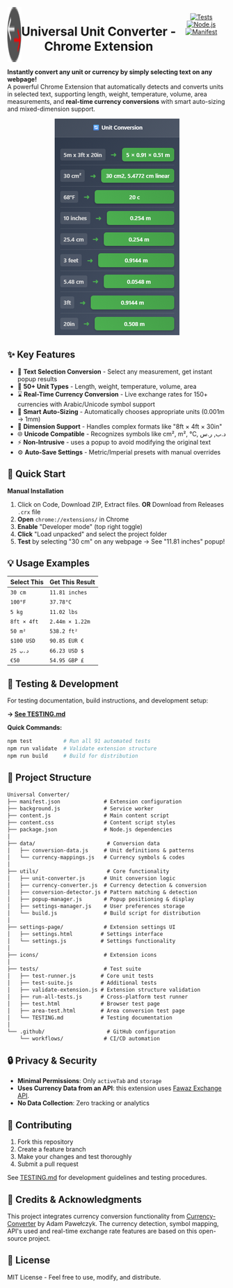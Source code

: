 
<div align="center" style="display: flex;"> 
<img src="icons/icon32.png"><h1 style="text-align: center;">  Universal Unit Converter - Chrome Extension </h1>


[![Tests](https://img.shields.io/badge/tests-91/91_passing-brightgreen)](tests/TESTING.md)
[![Node.js](https://img.shields.io/badge/node.js-24.x-green)](package.json)
[![Manifest](https://img.shields.io/badge/manifest-v3-blue)](manifest.json)
</div>


**Instantly convert any unit or currency by simply selecting text on any webpage!**<br>
A powerful Chrome Extension that automatically detects and converts units in selected text, supporting length, weight, temperature, volume, area measurements, and **real-time currency conversions** with smart auto-sizing and mixed-dimension support.

<div align="center">
<img src="https://raw.githubusercontent.com/TheBeastBHR/Universal-Converter/main/img/popup.png" alt="Extension Usage Demo" />
</div>

## ✨ Key Features

- 🎯 **Text Selection Conversion** - Select any measurement, get instant popup results
- 📏 **50+ Unit Types** - Length, weight, temperature, volume, area
- ⌛ **Real-Time Currency Conversion** - Live exchange rates for 150+ currencies with Arabic/Unicode symbol support
- 🔧 **Smart Auto-Sizing** - Automatically chooses appropriate units (0.001m → 1mm)  
- 📐 **Dimension Support** - Handles complex formats like "8ft × 4ft × 30in"
- 🌐 **Unicode Compatible** - Recognizes symbols like cm², m², °C, د.ب, ر.س
- ⚡ **Non-Intrusive** - uses a popup to avoid modifying the original text
- ⚙️ **Auto-Save Settings** - Metric/Imperial presets with manual overrides

## 🚀 Quick Start


**Manual Installation**
1. Click on Code, Download ZIP, Extract files. **OR** Download from Releases `.crx` file
2. **Open** `chrome://extensions/` in Chrome
3. **Enable** "Developer mode" (top right toggle)
4. **Click** "Load unpacked" and select the project folder
5. **Test** by selecting "30 cm" on any webpage → See "11.81 inches" popup!

## 💡 Usage Examples

| Select This | Get This Result |
|-------------|----------------|
| `30 cm` | `11.81 inches` |
| `100°F` | `37.78°C` |
| `5 kg` | `11.02 lbs` |
| `8ft × 4ft` | `2.44m × 1.22m` |
| `50 m²` | `538.2 ft²` |
| `$100 USD` | `90.85 EUR €` |
| `25 د.ب` | `66.23 USD $` |
| `€50` | `54.95 GBP £` |

## 🧪 Testing & Development

For  testing documentation, build instructions, and development setup:

**→ [See TESTING.md](tests/TESTING.md)**

**Quick Commands:**
```bash
npm test          # Run all 91 automated tests
npm run validate  # Validate extension structure  
npm run build     # Build for distribution
```

## 📁 Project Structure

```
Universal Converter/
├── manifest.json              # Extension configuration
├── background.js              # Service worker
├── content.js                 # Main content script
├── content.css                # Content script styles
├── package.json               # Node.js dependencies
│
├── data/                       # Conversion data
│   ├── conversion-data.js     # Unit definitions & patterns
│   └── currency-mappings.js   # Currency symbols & codes
│
├── utils/                      # Core functionality
│   ├── unit-converter.js      # Unit conversion logic
│   ├── currency-converter.js  # Currency detection & conversion
│   ├── conversion-detector.js # Pattern matching & detection
│   ├── popup-manager.js       # Popup positioning & display
│   ├── settings-manager.js    # User preferences storage
│   └── build.js               # Build script for distribution
│
├── settings-page/             # Extension settings UI
│   ├── settings.html         # Settings interface
│   └── settings.js           # Settings functionality
│
├── icons/                     # Extension icons
│
├── tests/                     # Test suite
│   ├── test-runner.js        # Core unit tests
│   ├── test-suite.js         # Additional tests
│   ├── validate-extension.js # Extension structure validation
│   ├── run-all-tests.js      # Cross-platform test runner
│   ├── test.html             # Browser test page
│   ├── area-test.html        # Area conversion test page
│   └── TESTING.md            # Testing documentation
│
└── .github/                    # GitHub configuration
    └── workflows/             # CI/CD automation
```

## 🔒 Privacy & Security

- **Minimal Permissions**: Only `activeTab` and `storage`
- **Uses Currency Data from an API**: this extension uses [Fawaz Exchange API](https://github.com/fawazahmed0/exchange-api).
- **No Data Collection**: Zero tracking or analytics

## 🤝 Contributing

1. Fork this repository
2. Create a feature branch
3. Make your changes and test thoroughly
4. Submit a pull request

See [TESTING.md](tests/TESTING.md) for development guidelines and testing procedures.

## 🙏 Credits & Acknowledgments

This project integrates currency conversion functionality from [Currency-Converter](https://github.com/adampawelczyk/Currency-Converter) by Adam Pawełczyk. The currency detection, symbol mapping, API's used and real-time exchange rate features are based on this open-source project.

## 📄 License

MIT License - Feel free to use, modify, and distribute.
